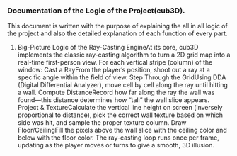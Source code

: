 ### Documentation of the Logic of the Project(cub3D).

This document is written with the purpose of explaining the all in all logic of the project and also the detailed explanation of each function of every part.


1. Big-Picture Logic of the Ray-Casting EngineAt its core, cub3D implements the classic ray-casting algorithm to turn a 2D grid map into a real-time first-person view. For each vertical stripe (column) of the window:
Cast a RayFrom the player’s position, shoot out a ray at a specific angle within the field of view.
Step Through the GridUsing DDA (Digital Differential Analyzer), move cell by cell along the ray until hitting a wall.
Compute DistanceRecord how far along the ray the wall was found—this distance determines how “tall” the wall slice appears.
Project & TextureCalculate the vertical line height on screen (inversely proportional to distance), pick the correct wall texture based on which side was hit, and sample the proper texture column.
Draw Floor/CeilingFill the pixels above the wall slice with the ceiling color and below with the floor color.
The ray-casting loop runs once per frame, updating as the player moves or turns to give a smooth, 3D illusion.
